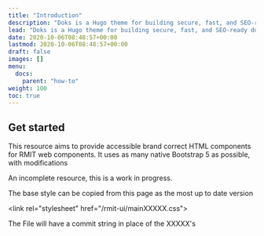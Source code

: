 ```yaml
---
title: "Introduction"
description: "Doks is a Hugo theme for building secure, fast, and SEO-ready documentation websites, which you can easily update and customize."
lead: "Doks is a Hugo theme for building secure, fast, and SEO-ready documentation websites, which you can easily update and customize."
date: 2020-10-06T08:48:57+00:00
lastmod: 2020-10-06T08:48:57+00:00
draft: false
images: []
menu:
  docs:
    parent: "how-to"
weight: 100
toc: true
---
```


## Get started

This resource aims to provide accessible brand correct HTML components for RMIT web components. It uses as many native Bootstrap 5 as possible, with modifications

An incomplete resource, this is a work in progress.

The base style can be copied from this page as the most up to date version

&lt;link rel=&quot;stylesheet&quot; href=&quot;/rmit-ui/mainXXXXX.css&quot;&gt;

The File will have a commit string in place of the XXXXX's



